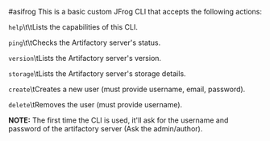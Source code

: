 #asifrog
This is a basic custom JFrog CLI that accepts the following actions:

`help`\t\tLists the capabilities of this CLI.

`ping`\t\tChecks the Artifactory server's status.

`version`\tLists the Artifactory server's version.

`storage`\tLists the Artifactory server's storage details.

`create`\tCreates a new user (must provide username, email, password).

`delete`\tRemoves the user (must provide username).

**NOTE:** The first time the CLI is used, it'll ask for the username and password of the artifactory server (Ask the admin/author). 